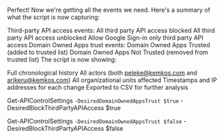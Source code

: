 Perfect! Now we're getting all the events we need. Here's a summary of what the script is now capturing:

Third-party API access events:
All third party API access blocked
All third party API access unblocked
Allow Google Sign-in only third party API access
Domain Owned Apps trust events:
Domain Owned Apps Trusted (added to trusted list)
Domain Owned Apps Not Trusted (removed from trusted list)
The script is now showing:

Full chronological history
All actors (both peleke@kemkos.com and arikeru@kemkos.com)
All organizational units affected
Timestamps and IP addresses for each change
Exported to CSV for further analysis

Get-APIControlSettings `
    -DesiredDomainOwnedAppsTrust $true `
    -DesiredBlockThirdPartyAPIAccess $true

Get-APIControlSettings `
    -DesiredDomainOwnedAppsTrust $false `
    -DesiredBlockThirdPartyAPIAccess $false
